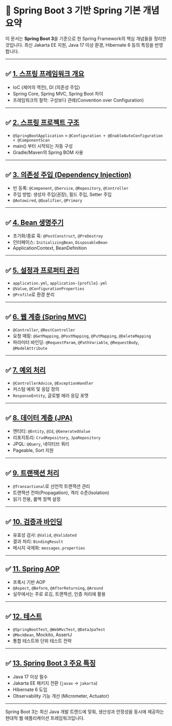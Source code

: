 # 🌱 Spring Boot 3 기반 Spring 기본 개념 요약

이 문서는 **Spring Boot 3**을 기준으로 한 Spring Framework의 핵심 개념들을 정리한 것입니다. 최신 Jakarta EE 지원, Java 17 이상 환경, Hibernate 6 등의 특징을 반영합니다.

---

## ✅ [1. 스프링 프레임워크 개요](01.md)
- IoC (제어의 역전), DI (의존성 주입)
- Spring Core, Spring MVC, Spring Boot 차이
- 프레임워크의 철학: 구성보다 관례(Convention over Configuration)

---

## ✅ [2. 스프링 프로젝트 구조](02.md)
- `@SpringBootApplication` = `@Configuration + @EnableAutoConfiguration + @ComponentScan`
- main() 부터 시작되는 자동 구성
- Gradle/Maven의 Spring BOM 사용

---

## ✅ [3. 의존성 주입 (Dependency Injection)](03.md)
- 빈 등록: `@Component`, `@Service`, `@Repository`, `@Controller`
- 주입 방법: 생성자 주입(권장), 필드 주입, Setter 주입
- `@Autowired`, `@Qualifier`, `@Primary`

---

## ✅ [4. Bean 생명주기](04.md)
- 초기화/종료 훅: `@PostConstruct`, `@PreDestroy`
- 인터페이스: `InitializingBean`, `DisposableBean`
- ApplicationContext, BeanDefinition

---

## ✅ [5. 설정과 프로퍼티 관리](05.md)
- `application.yml`, `application-{profile}.yml`
- `@Value`, `@ConfigurationProperties`
- `@Profile`로 환경 분리

---

## ✅ [6. 웹 계층 (Spring MVC)](06.md)
- `@Controller`, `@RestController`
- 요청 매핑: `@GetMapping`, `@PostMapping`, `@PutMapping`, `@DeleteMapping`
- 파라미터 바인딩: `@RequestParam`, `@PathVariable`, `@RequestBody`, `@ModelAttribute`

---

## ✅ [7. 예외 처리](07.md)
- `@ControllerAdvice`, `@ExceptionHandler`
- 커스텀 예외 및 응답 정의
- `ResponseEntity`, 글로벌 에러 응답 포맷

---

## ✅ [8. 데이터 계층 (JPA)](08.md)
- 엔티티: `@Entity`, `@Id`, `@GeneratedValue`
- 리포지토리: `CrudRepository`, `JpaRepository`
- JPQL: `@Query`, 네이티브 쿼리
- Pageable, Sort 지원

---

## ✅ [9. 트랜잭션 처리](09.md)
- `@Transactional`로 선언적 트랜잭션 관리
- 트랜잭션 전파(Propagation), 격리 수준(Isolation)
- 읽기 전용, 롤백 정책 설정

---

## ✅ [10. 검증과 바인딩](10.md)
- 유효성 검사: `@Valid`, `@Validated`
- 결과 처리: `BindingResult`
- 메시지 국제화: `messages.properties`

---

## ✅ [11. Spring AOP](11.md)
- 프록시 기반 AOP
- `@Aspect`, `@Before`, `@AfterReturning`, `@Around`
- 실무에서는 주로 로깅, 트랜잭션, 인증 처리에 활용

---

## ✅ [12. 테스트](12.md)
- `@SpringBootTest`, `@WebMvcTest`, `@DataJpaTest`
- `@MockBean`, Mockito, AssertJ
- 통합 테스트와 단위 테스트 전략

---

## ✅ [13. Spring Boot 3 주요 특징](13.md)
- Java 17 이상 필수
- Jakarta EE 패키지 전환 (`javax` → `jakarta`)
- Hibernate 6 도입
- Observability 기능 개선 (Micrometer, Actuator)

---

Spring Boot 3는 최신 Java 개발 트렌드에 맞춰, 생산성과 안정성을 동시에 제공하는 현대적 웹 애플리케이션 프레임워크입니다.